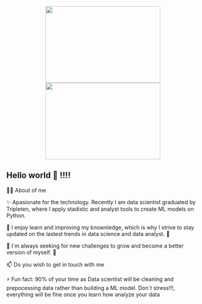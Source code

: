<p align = "center">
<img src="https://proeffico.com/wp-content/uploads/2023/10/1616667695311-1.gif" width="300" height="200">
<img src="[https://github.com/user-attachments/assets/932e8c12-5702-4745-9f06-ccafdba4bf6b)](https://i.gifer.com/2GU.gif](https://i.gifer.com/2GU.gif)" width="300" height="200">

</p>

## Hello world 👋 !!!!

👨‍💻 About of me 


✨ Apasionate for the technology. Recently I am data scientist graduated by Tripleten, where I apply stadistic and analyst tools to create ML models on Python.

🌱 I enjoy learn and improving my knownledge, which is why I strive to stay updated on the lastest trends in data science and data analyst. 📘

🔭 I´m always seeking for new challenges to grow and become a better version of myself. 💪

📫 Do you wish to get in touch with me

⚡ Fun fact: 90% of your time as Data scientist will be cleaning and prepocessing data rather than building a ML model. Don´t stress!!!, everything will be fine once you learn how analyze your data

